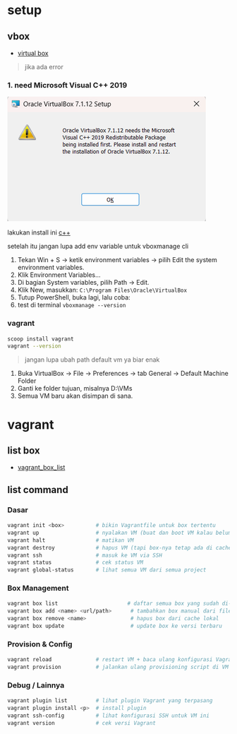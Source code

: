 # setup
## vbox
- [virtual box](https://www.virtualbox.org/)

> jika ada error
### 1. need Microsoft Visual C++ 2019
![alt text](images/README/image.png)

lakukan install ini [c++](https://learn.microsoft.com/en-us/cpp/windows/latest-supported-vc-redist?view=msvc-170)

setelah itu jangan lupa add env variable untuk vboxmanage cli

1. Tekan Win + S → ketik environment variables → pilih Edit the system environment variables.
2. Klik Environment Variables...
3. Di bagian System variables, pilih Path → Edit.
4. Klik New, masukkan: ```C:\Program Files\Oracle\VirtualBox```
5. Tutup PowerShell, buka lagi, lalu coba:
6. test di terminal ```vboxmanage --version```

### vagrant
```bash
scoop install vagrant
vagrant --version
```

> jangan lupa ubah path default vm ya biar enak

1. Buka VirtualBox → File → Preferences → tab General → Default Machine Folder
2. Ganti ke folder tujuan, misalnya D:\VMs
3. Semua VM baru akan disimpan di sana.

# vagrant
## list box
- [vagrant_box_list](https://portal.cloud.hashicorp.com/vagrant/discover)

## list command
### Dasar
```bash
vagrant init <box>          # bikin Vagrantfile untuk box tertentu
vagrant up                  # nyalakan VM (buat dan boot VM kalau belum ada)
vagrant halt                # matikan VM
vagrant destroy             # hapus VM (tapi box-nya tetap ada di cache)
vagrant ssh                 # masuk ke VM via SSH
vagrant status              # cek status VM
vagrant global-status       # lihat semua VM dari semua project
```

### Box Management
```bash
vagrant box list                      # daftar semua box yang sudah di-download
vagrant box add <name> <url/path>      # tambahkan box manual dari file atau URL
vagrant box remove <name>              # hapus box dari cache lokal
vagrant box update                     # update box ke versi terbaru
```

### Provision & Config
```bash
vagrant reload              # restart VM + baca ulang konfigurasi Vagrantfile
vagrant provision           # jalankan ulang provisioning script di VM
```

### Debug / Lainnya
```bash
vagrant plugin list         # lihat plugin Vagrant yang terpasang
vagrant plugin install <p>  # install plugin
vagrant ssh-config          # lihat konfigurasi SSH untuk VM ini
vagrant version             # cek versi Vagrant
```
